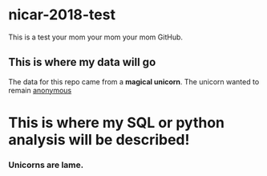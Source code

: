# nicar-2018-test
This is a test your mom your mom your mom GitHub. 

## This is where my data will go 
The data for this repo came from a **magical unicorn**. The unicorn wanted to remain [anonymous](http://www.erinjmansfield.com) 

# This is where my SQL or python analysis will be described! 

### Unicorns are lame. 
